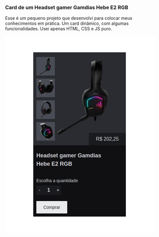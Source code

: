 ### Card de um Headset gamer Gamdias Hebe E2 RGB
Esse é um pequeno projeto que desenvolvi para colocar meus conhecimentos em prática. Um card dinâmico, com algumas funcionalidades.
Usei apenas HTML, CSS e JS puro.

![](https://github.com/luispaulo21/Card/blob/master/screenshot.png)
